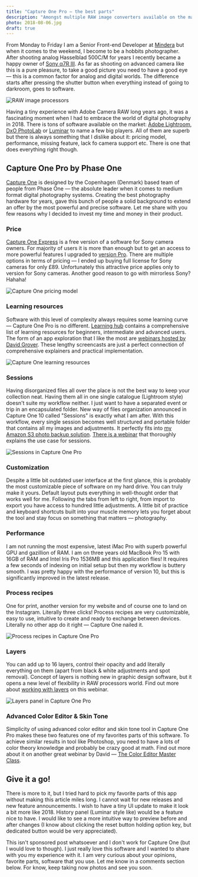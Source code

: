 ```yaml
---
title: "Capture One Pro — the best parts"
description: "Amongst multiple RAW image converters available on the market, I settled down with the one by Phase One. Let me share with you few reasons why I made this choice."
photo: 2018-08-06.jpg
draft: true
---
```


From Monday to Friday I am a Senior Front-end Developer at [Mindera](https://mindera.com/) but when it comes to the weekend, I become to be a hobbits photographer. After shooting analog Hasselblad 500C/M for years I recently became a happy owner of [Sony α7R III](https://www.sony.co.uk/electronics/interchangeable-lens-cameras/ilce-7rm3). As far as shooting on advanced camera like this is a pure pleasure, to take a good picture you need to have a good eye — this is a common factor for analog and digital worlds. The difference starts after pressing the shutter button when everything instead of going to darkroom, goes to software.

![RAW image processors](/photos/2018-08-06-1.jpg)

Having a tiny experience with Adobe Camera RAW long years ago, it was a fascinating moment when I had to embrace the world of digital photography in 2018. There is tons of software available on the market: [Adobe Lightroom](https://www.adobe.com/uk/products/photoshop-lightroom.html), [DxO PhotoLab](https://www.dxo.com/us/photography/photo-software/dxo-photolab) or [Luminar](https://skylum.com/luminar) to name a few big players. All of them are superb but there is always something that I dislike about it: pricing model, performance, missing feature, lack fo camera support etc. There is one that does everything right though.

## Capture One Pro by Phase One

[Capture One](https://www.phaseone.com/en/Products/Software/Capture-One-Pro/Highlights.aspx) is designed by the Copenhagen (Denmark) based team of people from Phase One — the absolute leader when it comes to medium format digital photography systems. Creating the best photography hardware for years, gave this bunch of people a solid background to extend an offer by the most powerful and precise software. Let me share with you few reasons why I decided to invest my time and money in their product.

### Price

[Capture One Express](https://www.phaseone.com/en/Products/Software/Capture-One-Pro/Sony-Pro.aspx) is a free version of a software for Sony camera owners. For majority of users it is more than enough but to get an access to more powerful features I upgraded to [version Pro](https://www.phaseone.com/en/Products/Software/Capture-One-Pro/Features.aspx). There are multiple options in terms of pricing — I ended up buying full license for Sony cameras for only £89. Unfortunately this attractive price applies only to version for Sony cameras. Another good reason to go with mirrorless Sony? Hahaha!

![Capture One pricing model](/photos/2018-08-06-2.jpg)

### Learning resources

Software with this level of complexity always requires some learning curve — Capture One Pro is no different. [Learning hub](https://learn.phaseone.com/) contains a comprehensive list of learning resources for beginners, intermediate and advanced users. The form of an app exploration that I like the most are [webinars hosted by David Grover](https://www.youtube.com/playlist?list=PLBZS3EGK3tQ9eNptYkVQlh9hTZ6d-rNOU). These lengthy screencasts are just a perfect connection of comprehensive explainers and practical implementation.

![Capture One learning resources](/photos/2018-08-06-3.jpg)

### Sessions

Having disorganized files all over the place is not the best way to keep your collection neat. Having them all in one single catalogue (Lightroom style) doesn't suite my workflow neither. I just want to have a separated event or trip in an encapsulated folder. New way of files organization announced in Capture One 10 called "Sessions" is exactly what I am after. With this workflow, every single session becomes well structured and portable folder that contains all my images and adjustments. It perfectly fits into [my Amazon S3 photo backup solution](https://pawelgrzybek.com/my-amazon-s3-photo-backup-solution/). [There is a webinar](https://youtu.be/NdsMo0mKgy4) that thoroughly explains the use case for sessions.

![Sessions in Capture One Pro](/photos/2018-08-06-4.jpg)

### Customization

Despite a little bit outdated user interface at the first glance, this is probably the most customizable piece of software on my hard drive. You can truly make it yours. Default layout puts everything in well-thought order that works well for me. Following the tabs from left to right, from import to export you have access to hundred little adjustments. A little bit of practice and keyboard shortcuts built into your muscle memory lets you forget about the tool and stay focus on something that matters — photography.

### Performance

I am not running the most expensive, latest iMac Pro with superb powerful GPU and gazillion of RAM. I am on three years old MacBook Pro 15 with 16GB of RAM and Intel Iris Pro 1536MB and this application flies! It requires a few seconds of indexing on initial setup but then my workflow is buttery smooth. I was pretty happy with the performance of version 10, but this is significantly improved in the latest release.

### Process recipes

One for print, another version for my website and of course one to land on the Instagram. Literally three clicks! Process recipes are very customizable, easy to use, intuitive to create and ready to exchange between devices. Literally no other app do it right — Capture One nailed it.

![Process recipes in Capture One Pro](/photos/2018-08-06-5.jpg)

### Layers

You can add up to 16 layers, control their opacity and add literally everything on them (apart from black & white adjustments and spot removal). Concept of layers is nothing new in graphic design software, but it opens a new level of flexibility in RAW processors world. Find out more about [working with layers](https://youtu.be/2WHpVfgC5Qc) on this webinar.

![Layers panel in Capture One Pro](/photos/2018-08-06-6.jpg)

### Advanced Color Editor & Skin Tone 

Simplicity of using advanced color editor and skin tone tool in Capture One Pro makes these two features one of my favorites parts of this software. To achieve similar results in tool like Photoshop, you need to have a lots of color theory knowledge and probably be crazy good at math. Find out more about it on another great webinar by David — [The Color Editor Master Class](https://youtu.be/ZlBLEXe4rPA).

## Give it a go!

There is more to it, but I tried hard to pick my favorite parts of this app without making this article miles long. I cannot wait for new releases and new feature announcements. I wish to have a tiny UI update to make it look a bit more like 2018. History panel (Luminar style like) would be a feature nice to have. I would like to see a more intuitive way to preview before and after changes (I know about clicking the reset button holding option key, but dedicated button would be very appreciated).

This isn't sponsored post whatsoever and I don't work for Capture One (but I would love to though). I just really love this software and I wanted to share with you my experience with it. I am very curious about your opinions, favorite parts, software that you use. Let me know in a comments section below. For know, keep taking now photos and see you soon.
